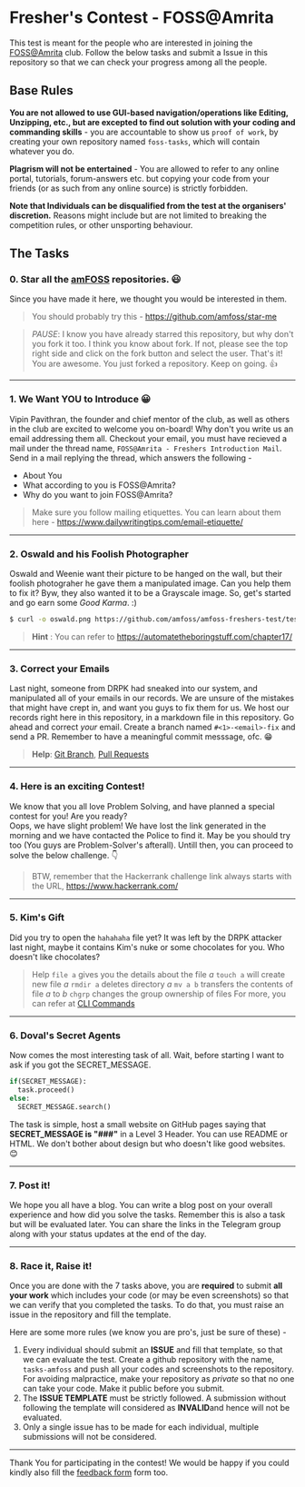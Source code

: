 
# Fresher's Contest - FOSS@Amrita

This test is meant for the people who are interested in joining the [FOSS@Amrita](https://github.com/amfoss) club.
Follow the below tasks and submit a Issue in this repository so that we can check your progress among all the people.

## Base Rules

**You are not allowed to use GUI-based navigation/operations like Editing, Unzipping, etc., but are excepted to find out solution with your coding and commanding skills** - you are accountable to show us ```proof of work```, by creating your own repository named ```foss-tasks```, which will contain whatever you do.

**Plagrism will not be entertained** - You are allowed to refer to any online portal, tutorials, forum-answers etc. but copying your code from your friends (or as such from any online source) is strictly forbidden. 

**Note that Individuals can be disqualified from the test at the organisers' discretion.** Reasons might include but are not limited to breaking the competition rules, or other unsporting behaviour.

## The Tasks

### **0. Star all the [amFOSS](https://github.com/amfoss) repositories. :smiley:**
Since you have made it here, we thought you would be interested in them.

> You should probably try this - https://github.com/amfoss/star-me

> *PAUSE*: I know you have already starred this repository, but why don't you fork it too. I think you know about fork. If not, please see the top right side and click on the fork button and select the user. That's it! You are awesome. You just forked a repository. Keep on going. :+1:
---------------------------
### **1.  We Want YOU to Introduce :grinning:**

Vipin Pavithran, the founder and chief mentor of the club, as well as others in the club are excited to welcome you on-board! Why don't you write us an email addressing them all. Checkout your email, you must have recieved a mail under the thread name, `FOSS@Amrita - Freshers Introduction Mail`.  Send in a mail replying the thread, which answers the following -

   - About You
   -  What according to you is FOSS@Amrita?
   - Why do you want to join FOSS@Amrita?

> Make sure you follow mailing etiquettes. You can learn about them here - https://www.dailywritingtips.com/email-etiquette/
---------------------------
### **2. Oswald and his Foolish Photographer** 
Oswald and Weenie want their picture to be hanged on the wall, but their foolish photograher he gave them a manipulated image. Can you help them to fix it? Byw, they also wanted it to be a Grayscale image. So, get's started  and go earn some *Good Karma*. :)

```bash
$ curl -o oswald.png https://github.com/amfoss/amfoss-freshers-test/test/blob/gh-pages/assets/oswald.png
```

> **Hint** : You can refer to https://automatetheboringstuff.com/chapter17/

---------------------------

### 3.  Correct your Emails
Last night, someone from DRPK had sneaked into our system, and manipulated all of your emails in our records. We are unsure of the mistakes that might have crept in, and want you guys to fix them for us.  We host our records right here in this repository, in a markdown file in this repository. Go ahead  and correct *your* email. Create a branch named `#<1>-<email>-fix` and send a PR. Remember to have a meaningful commit messsage, ofc. :grin:

> **Help**: [Git Branch](https://www.git-scm.com/docs/git-branch/1.7.10), [Pull Requests](https://help.github.com/en/articles/about-pull-requests)

---------------------------
### 4.  Here is an exciting Contest!
We know that you all love Problem Solving, and have planned a special contest for you! Are you ready?  
Oops, we have slight problem! We have lost the link generated in the morning and we have contacted the Police to find it. May be you should try too (You guys are Problem-Solver's afterall). Untill then, you can proceed to solve the below challenge. :point_down:

> BTW, remember that the Hackerrank challenge link always starts with the URL, https://www.hackerrank.com/
---------------------------
### 5.  Kim's Gift 
Did you try to open the `hahahaha` file yet? It was left by the DRPK attacker last night, maybe it contains Kim's nuke or some chocolates for you. Who doesn't like chocolates?

> Help
`file a` gives you the details about the file *a*
`touch a` will create new file *a*
`rmdir a` deletes directory *a*
`mv a b` transfers the contents of file *a* to *b*
`chgrp` changes the group ownership of files
For more, you can refer at [CLI Commands](https://en.wikibooks.org/wiki/Guide_to_Unix/Commands/File_System_Utilities)

---------------------------

### 6. Doval's Secret Agents  
Now comes the most interesting task of all. Wait, before starting I want to ask if you got the SECRET_MESSAGE.

```python
if(SECRET_MESSAGE):
  task.proceed()
else:
  SECRET_MESSAGE.search()
```

The task is simple, host a small website on GitHub pages saying that **SECRET_MESSAGE is "###"** in a Level 3 Header. You can use README or HTML. We don't bother about design but who doesn't like good websites. :blush:

---------------------------

### 7.  Post it!
 We hope you all have a blog. You can write a blog post on your overall experience and how did you solve the tasks. Remember this is also a task but will be evaluated later. You can share the links in the Telegram group along with your status updates at the end of the day.

---------------------------
### 8. Race it, Raise it!  
Once you are done with the 7 tasks above, you are **required** to submit **all your work** which includes your code (or may be even screenshots) so that we can verify that you completed the tasks.
To do that, you must raise an issue in the repository and fill the template.

Here are some more rules (we know you are pro's, just be sure of these) -
1.  Every individual should submit an  **ISSUE**  and fill that template, so that we can evaluate the test. Create a github repository with the name,  `tasks-amfoss`  and push all your codes and screenshots to the repository. For avoiding malpractice, make your repository as  _private_  so that no one can take your code. Make it public before you submit.
2.  The  **ISSUE TEMPLATE**  must be strictly followed. A submission without following the template will considered as  **INVALID**and hence will not be evaluated.
3.  Only a single issue has to be made for each individual, multiple submissions will not be considered.

---------------------------

Thank You for participating in the contest!
We would be happy if you could kindly also fill the [feedback form](https://goo.gl/forms/QeU76AlyOTODS0vt1) form too. 
